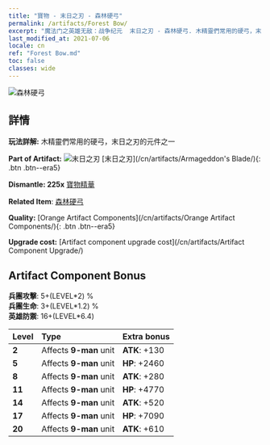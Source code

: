 ```yaml
---
title: "寶物 - 末日之刃 - 森林硬弓"
permalink: /artifacts/Forest Bow/
excerpt: "魔法门之英雄无敌：战争纪元  末日之刃 - 森林硬弓. 木精靈們常用的硬弓，末日之刃的元件之一"
last_modified_at: 2021-07-06
locale: cn
ref: "Forest Bow.md"
toc: false
classes: wide
---
```


 ![森林硬弓](/images/t/artifact_40442.png)



## 詳情

 **玩法詳解:** 木精靈們常用的硬弓，末日之刃的元件之一

 **Part of Artifact:** ![末日之刃](/images/t/icon_artifact_44.png) [末日之刃](/cn/artifacts/Armageddon's Blade/){: .btn .btn--era5}

 **Dismantle: 225x** [寶物精華](/cn/Items/con_905/)

 **Related Item**: [森林硬弓](/cn/Items/art_167/)

 **Quality:** [Orange Artifact Components](/cn/artifacts/Orange Artifact Components/){: .btn .btn--era5}

 **Upgrade cost:** [Artifact component upgrade cost](/cn/artifacts/Artifact Component Upgrade/)

## Artifact Component Bonus

  **兵團攻擊**: 5+(LEVEL\*2) %<br/>**兵團生命**: 3+(LEVEL\*1.2) %<br/>**英雄防禦**: 16+(LEVEL\*6.4)

  |  Level  | Type |    Extra bonus  | 
  |:--------|:-----|:----------------| 
  | **2** | Affects **9-man** unit | **ATK**: +130 | 
  | **5** | Affects **9-man** unit | **HP**: +2460 | 
  | **8** | Affects **9-man** unit | **ATK**: +280 | 
  | **11** | Affects **9-man** unit | **HP**: +4770 | 
  | **14** | Affects **9-man** unit | **ATK**: +520 | 
  | **17** | Affects **9-man** unit | **HP**: +7090 | 
  | **20** | Affects **9-man** unit | **ATK**: +610 | 
